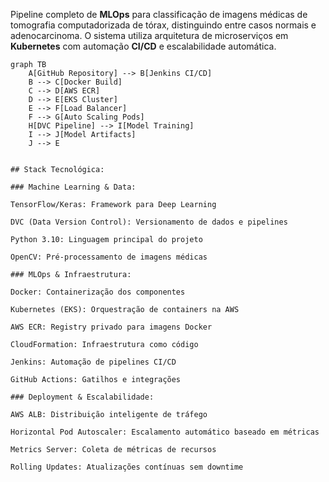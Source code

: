 
Pipeline completo de **MLOps** para classificação de imagens médicas de tomografia computadorizada de tórax, distinguindo entre casos normais e adenocarcinoma. O sistema utiliza arquitetura de microserviços em **Kubernetes** com automação **CI/CD** e escalabilidade automática.

```mermaid
graph TB
    A[GitHub Repository] --> B[Jenkins CI/CD]
    B --> C[Docker Build]
    C --> D[AWS ECR]
    D --> E[EKS Cluster]
    E --> F[Load Balancer]
    F --> G[Auto Scaling Pods]
    H[DVC Pipeline] --> I[Model Training]
    I --> J[Model Artifacts]
    J --> E


## Stack Tecnológica:

### Machine Learning & Data:

TensorFlow/Keras: Framework para Deep Learning

DVC (Data Version Control): Versionamento de dados e pipelines

Python 3.10: Linguagem principal do projeto

OpenCV: Pré-processamento de imagens médicas

### MLOps & Infraestrutura:

Docker: Containerização dos componentes

Kubernetes (EKS): Orquestração de containers na AWS

AWS ECR: Registry privado para imagens Docker

CloudFormation: Infraestrutura como código

Jenkins: Automação de pipelines CI/CD

GitHub Actions: Gatilhos e integrações

### Deployment & Escalabilidade:

AWS ALB: Distribuição inteligente de tráfego

Horizontal Pod Autoscaler: Escalamento automático baseado em métricas

Metrics Server: Coleta de métricas de recursos

Rolling Updates: Atualizações contínuas sem downtime
